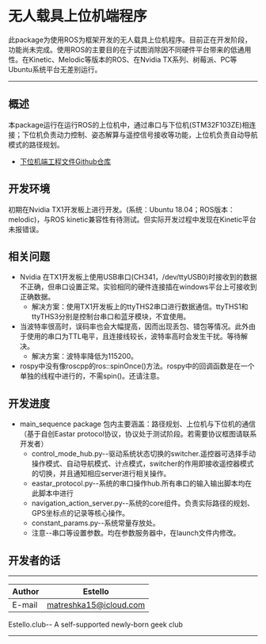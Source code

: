 无人载具上位机端程序
================
此package为使用ROS为框架开发的无人载具上位机程序。目前正在开发阶段，功能尚未完成。使用ROS的主要目的在于试图消除因不同硬件平台带来的低通用性。在Kinetic、Melodic等版本的ROS、在Nvidia TX系列、树莓派、PC等Ubuntu系统平台无差别运行。

-------

## 概述
本package运行在运行ROS的上位机中，通过串口与下位机(STM32F103ZE)相连接；下位机负责动力控制、姿态解算与遥控信号接收等功能，上位机负责自动导航模式的路径规划。
* [下位机端工程文件Github仓库](https://github.com/matreshka15/UAS-Project-STM32)
## 开发环境
初期在Nvidia TX1开发板上进行开发。(系统：Ubuntu 18.04；ROS版本：melodic)，与ROS kinetic兼容性有待测试。但实际开发过程中发现在Kinetic平台未报错误。

## 相关问题
* Nvidia 在TX1开发板上使用USB串口(CH341，/dev/ttyUSB0)时接收到的数据不正确，但串口设置正常。实验相同的硬件连接插在windows平台上可接收到正确数据。
  * 解决方案：使用TX1开发板上的ttyTHS2串口进行数据通信。ttyTHS1和ttyTHS3分别是控制台串口和蓝牙模块，不宜使用。
* 当波特率很高时，误码率也会大幅提高，因而出现丢包、错包等情况。此外由于使用的串口为TTL电平，且连接线较长，波特率高时会发生干扰。等待解决。
  * 解决方案：波特率降低为115200。
* rospy中没有像roscpp的ros::spinOnce()方法。rospy中的回调函数是在一个单独的线程中进行的，不需spin()。还请注意。

## 开发进度
* main_sequence package
包内主要涵盖：路径规划、上位机与下位机的通信（基于自创Eastar protocol协议，协议处于测试阶段。若需要协议框图请联系开发者）
  * control_mode_hub.py--驱动系统状态切换的switcher.遥控器可选择手动操作模式、自动导航模式、计点模式，switcher的作用即接收遥控器模式的切换，并且通知相应server进行相关操作。
  * eastar_protocol.py--系统的串口操作hub.所有串口的输入输出脚本均在此脚本中进行
  * navigation_action_server.py--系统的core组件。负责实际路径的规划、GPS坐标点的记录等核心操作。
  * constant_params.py--系统常量存放处。
  * 注意--串口等设置参数。均在参数服务器中，在launch文件内修改。

## 开发者的话
****

|Author|Estello|
|---|---
|E-mail|matreshka15@icloud.com

Estello.club-- A self-supported newly-born geek club
****
